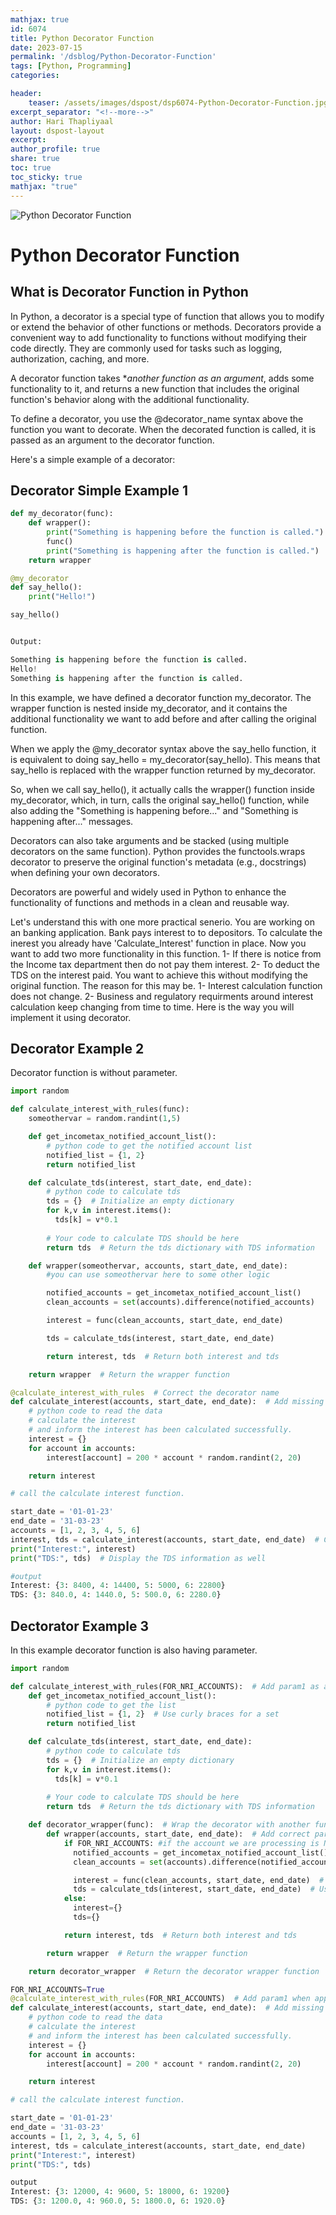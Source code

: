 ```yaml
---
mathjax: true
id: 6074
title: Python Decorator Function
date: 2023-07-15
permalink: '/dsblog/Python-Decorator-Function'
tags: [Python, Programming] 
categories: 

header:
    teaser: /assets/images/dspost/dsp6074-Python-Decorator-Function.jpg
excerpt_separator: "<!--more-->"   
author: Hari Thapliyaal   
layout: dspost-layout   
excerpt:   
author_profile: true   
share: true   
toc: true   
toc_sticky: true 
mathjax: "true"
---
```


![Python Decorator Function](/assets/images/dspost/dsp6074-Python-Decorator-Function.jpg)   

# Python Decorator Function

## What is Decorator Function in Python

In Python, a decorator is a special type of function that allows you to modify or extend the behavior of other functions or methods. Decorators provide a convenient way to add functionality to functions without modifying their code directly. They are commonly used for tasks such as logging, authorization, caching, and more.

A decorator function takes **another function as an argument*, adds some functionality to it, and returns a new function that includes the original function's behavior along with the additional functionality.

To define a decorator, you use the @decorator_name syntax above the function you want to decorate. When the decorated function is called, it is passed as an argument to the decorator function.

Here's a simple example of a decorator:

## Decorator Simple Example 1

```python
def my_decorator(func):
    def wrapper():
        print("Something is happening before the function is called.")
        func()
        print("Something is happening after the function is called.")
    return wrapper

@my_decorator
def say_hello():
    print("Hello!")

say_hello()


Output:

Something is happening before the function is called.
Hello!
Something is happening after the function is called.

```

In this example, we have defined a decorator function my_decorator. The wrapper function is nested inside my_decorator, and it contains the additional functionality we want to add before and after calling the original function.

When we apply the @my_decorator syntax above the say_hello function, it is equivalent to doing say_hello = my_decorator(say_hello). This means that say_hello is replaced with the wrapper function returned by my_decorator.

So, when we call say_hello(), it actually calls the wrapper() function inside my_decorator, which, in turn, calls the original say_hello() function, while also adding the "Something is happening before..." and "Something is happening after..." messages.

Decorators can also take arguments and be stacked (using multiple decorators on the same function). Python provides the functools.wraps decorator to preserve the original function's metadata (e.g., docstrings) when defining your own decorators.

Decorators are powerful and widely used in Python to enhance the functionality of functions and methods in a clean and reusable way.

Let's understand this with one more practical senerio.
You are working on an banking application. Bank pays interest to to depositors. To calculate the inerest you already have 'Calculate_Interest' function in place. Now you want to add two more functionality in this function.  1- If there is notice from the Income tax department then do not pay them interest. 2- To deduct the TDS on the interest paid. You want to achieve this without modifying the original function. The reason for this may be. 1- Interest calculation function does not change. 2- Business and regulatory requirments around interest calculation keep changing from time to time. Here is the way you will implement it using decorator.

## Decorator Example 2
Decorator function is without parameter.

```python 
import random 

def calculate_interest_with_rules(func):
    someothervar = random.randint(1,5)

    def get_incometax_notified_account_list():
        # python code to get the notified account list
        notified_list = {1, 2} 
        return notified_list

    def calculate_tds(interest, start_date, end_date):
        # python code to calculate tds
        tds = {}  # Initialize an empty dictionary
        for k,v in interest.items():
          tds[k] = v*0.1
          
        # Your code to calculate TDS should be here
        return tds  # Return the tds dictionary with TDS information

    def wrapper(someothervar, accounts, start_date, end_date): 
        #you can use someothervar here to some other logic

        notified_accounts = get_incometax_notified_account_list()
        clean_accounts = set(accounts).difference(notified_accounts)

        interest = func(clean_accounts, start_date, end_date)

        tds = calculate_tds(interest, start_date, end_date)  

        return interest, tds  # Return both interest and tds

    return wrapper  # Return the wrapper function

@calculate_interest_with_rules  # Correct the decorator name
def calculate_interest(accounts, start_date, end_date):  # Add missing parameters
    # python code to read the data
    # calculate the interest
    # and inform the interest has been calculated successfully.
    interest = {}
    for account in accounts:
        interest[account] = 200 * account * random.randint(2, 20)

    return interest

# call the calculate interest function.

start_date = '01-01-23'
end_date = '31-03-23'
accounts = [1, 2, 3, 4, 5, 6]
interest, tds = calculate_interest(accounts, start_date, end_date)  # Correct the variable name 'accoutns' to 'accounts'
print("Interest:", interest)
print("TDS:", tds)  # Display the TDS information as well

#output
Interest: {3: 8400, 4: 14400, 5: 5000, 6: 22800}
TDS: {3: 840.0, 4: 1440.0, 5: 500.0, 6: 2280.0}
```

## Dectorator Example 3
In this example decorator function is also having parameter.

```python 
import random 

def calculate_interest_with_rules(FOR_NRI_ACCOUNTS):  # Add param1 as a parameter to the decorator
    def get_incometax_notified_account_list():
        # python code to get the list
        notified_list = {1, 2}  # Use curly braces for a set
        return notified_list

    def calculate_tds(interest, start_date, end_date):
        # python code to calculate tds
        tds = {}  # Initialize an empty dictionary
        for k,v in interest.items():
          tds[k] = v*0.1
          
        # Your code to calculate TDS should be here
        return tds  # Return the tds dictionary with TDS information

    def decorator_wrapper(func):  # Wrap the decorator with another function to pass param1
        def wrapper(accounts, start_date, end_date):  # Add correct parameters to the wrapper
            if FOR_NRI_ACCOUNTS: #if the account we are processing is NRI account then only
              notified_accounts = get_incometax_notified_account_list()
              clean_accounts = set(accounts).difference(notified_accounts)

              interest = func(clean_accounts, start_date, end_date)  # Pass correct parameters to the func
              tds = calculate_tds(interest, start_date, end_date)  # Use the decorator's param1
            else:
              interest={}
              tds={}

            return interest, tds  # Return both interest and tds

        return wrapper  # Return the wrapper function

    return decorator_wrapper  # Return the decorator wrapper function

FOR_NRI_ACCOUNTS=True
@calculate_interest_with_rules(FOR_NRI_ACCOUNTS)  # Add param1 when applying the decorator
def calculate_interest(accounts, start_date, end_date):  # Add missing parameters
    # python code to read the data
    # calculate the interest
    # and inform the interest has been calculated successfully.
    interest = {}
    for account in accounts:
        interest[account] = 200 * account * random.randint(2, 20)

    return interest

# call the calculate interest function.

start_date = '01-01-23'
end_date = '31-03-23'
accounts = [1, 2, 3, 4, 5, 6]
interest, tds = calculate_interest(accounts, start_date, end_date)
print("Interest:", interest)
print("TDS:", tds)

output
Interest: {3: 12000, 4: 9600, 5: 18000, 6: 19200}
TDS: {3: 1200.0, 4: 960.0, 5: 1800.0, 6: 1920.0}
```
